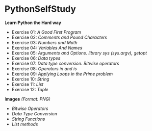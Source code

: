 # PythonSelfStudy
**Learn Python the Hard way**
+ Exercise 01: _A Good First Program_
+ Exercise 02: _Comments and Pound Characters_
+ Exercise 03: _Numbers and Math_
+ Exercise 04: _Variables And Names_
+ Exercise 05: _Arguments and Options. library sys (sys.argv), getopt_
+ Exercise 06: _Data types_
+ Exercise 07: _Data type conversion. Bitwise operators_
+ Exercise 08: _Operators in and is_
+ Exercise 09: _Applying Loops in the Prime problem_
+ Exercise 10: _String_
+ Exercise 11: _List_
+ Exercise 12: _Tuple_

**Images** _(Format: PNG)_
+ _Bitwise Operators_
+ _Data Type Conversion_
+ _String Functions_
+ _List methods_
